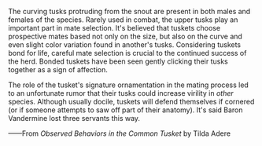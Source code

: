 The curving tusks protruding from the snout are present in both males and females of the species. Rarely used in combat, the upper tusks play an important part in mate selection. It's believed that tuskets choose prospective mates based not only on the size, but also on the curve and even slight color variation found in another's tusks. Considering tuskets bond for life, careful mate selection is crucial to the continued success of the herd. Bonded tuskets have been seen gently clicking their tusks together as a sign of affection.

The role of the tusket's signature ornamentation in the mating process led to an unfortunate rumor that their tusks could increase virility in <i> other </i> species. Although usually docile, tuskets will defend themselves if cornered (or if someone attempts to saw off part of their anatomy). It's said Baron Vandermine lost three servants this way.

——From <i> Observed Behaviors in the Common Tusket </i> by Tilda Adere
